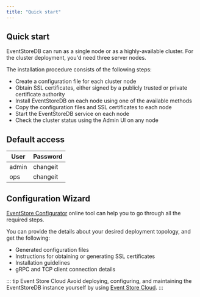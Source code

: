 ```yaml
---
title: "Quick start"
---
```


## Quick start

EventStoreDB can run as a single node or as a highly-available cluster. For the cluster deployment, you'd need three server nodes.

The installation procedure consists of the following steps:
- Create a configuration file for each cluster node
- Obtain SSL certificates, either signed by a publicly trusted or private certificate authority
- Install EventStoreDB on each node using one of the available methods
- Copy the configuration files and SSL certificates to each node
- Start the EventStoreDB service on each node
- Check the cluster status using the Admin UI on any node

## Default access

User | Password
---- | --------
admin | changeit
ops | changeit

## Configuration Wizard

[EventStore Configurator](https://configurator.eventstore.com) online tool can help you to go through all the required steps.

You can provide the details about your desired deployment topology, and get the following:
- Generated configuration files
- Instructions for obtaining or generating SSL certificates
- Installation guidelines
- gRPC and TCP client connection details

::: tip Event Store Cloud
Avoid deploying, configuring, and maintaining the EventStoreDB instance yourself by using
[Event Store Cloud](https://www.eventstore.com/event-store-cloud).
:::
